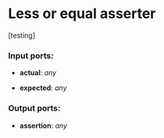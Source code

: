 # Less or equal asserter

[testing]

### Input ports:

* __actual__: _any_



* __expected__: _any_



### Output ports:

* __assertion__: _any_



